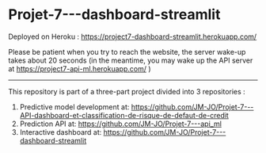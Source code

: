 # Projet-7---dashboard-streamlit

Deployed on Heroku : https://project7-dashboard-streamlit.herokuapp.com/

Please be patient when you try to reach the website, the server wake-up takes about 20 seconds (in the meantime, you may wake up the API server at https://project7-api-ml.herokuapp.com/ )

-------------------------

This repository is part of a three-part project divided into 3 repositories :  
1) Predictive model development at: https://github.com/JM-JO/Projet-7---API-dashboard-et-classification-de-risque-de-defaut-de-credit
2) Prediction API at: https://github.com/JM-JO/Projet-7---api_ml
3) Interactive dashboard at: https://github.com/JM-JO/Projet-7---dashboard-streamlit
